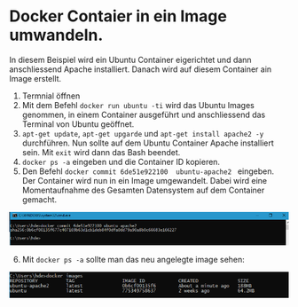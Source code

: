 # Docker Contaier in ein Image umwandeln.

In diesem Beispiel wird ein Ubuntu Container eigerichtet und dann anschliessend Apache installiert. Danach wird auf diesem Container ain Image erstellt.

1) Termnial öffnen
2) Mit dem Befehl `docker run ubuntu -ti` wird das Ubuntu Images genommen, in einem Container ausgeführt und anschliessend das Terminal von Ubuntu geöffnet.
3) `apt-get update`, `apt-get upgarde` und `apt-get install apache2 -y` durchführen. Nun sollte auf dem Ubuntu Container Apache installiert sein. Mit `exit` wird dann das Bash beendet.
4) `docker ps -a` eingeben und die Container ID kopieren.
5) Den Befehl `docker commit 6de51e922100  ubuntu-apache2 ` eingeben. Der Container wird nun in ein Image umgewandelt. Dabei wird eine Momentaufnahme des Gesamten Datensystem auf dem Container gemacht.

![alt text](https://github.com/harbinde/VA-ITSE17b-Vagrant-Docker/blob/master/Docker/IMG/dockercommit.PNG)

6) Mit `docker ps -a` sollte man das neu angelegte image sehen:

![alt text](https://github.com/harbinde/VA-ITSE17b-Vagrant-Docker/blob/master/Docker/IMG/dockernewimagepsa.PNG)
